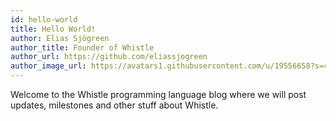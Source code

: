 ```yaml
---
id: hello-world
title: Hello World!
author: Elias Sjögreen
author_title: Founder of Whistle
author_url: https://github.com/eliassjogreen
author_image_url: https://avatars1.githubusercontent.com/u/19556658?s=460&v=4
---
```


Welcome to the Whistle programming language blog where we will post updates,
milestones and other stuff about Whistle.
